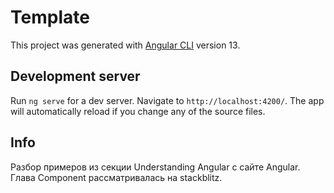 # Template

This project was generated with [Angular CLI](https://github.com/angular/angular-cli) version 13.

## Development server

Run `ng serve` for a dev server. Navigate to `http://localhost:4200/`. The app will automatically reload if you change any of the source files.

## Info
Разбор примеров из секции Understanding Angular с сайте Angular. Глава Component рассматривалась на stackblitz.
